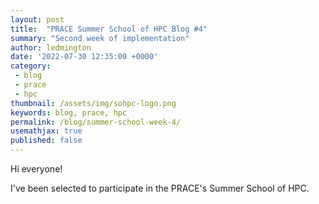 ```yaml
---
layout: post
title:  "PRACE Summer School of HPC Blog #4"
summary: "Second week of implementation"
author: ledmington
date: '2022-07-30 12:35:00 +0000'
category:
 - blog
 - prace
 - hpc
thumbnail: /assets/img/sohpc-logo.png
keywords: blog, prace, hpc
permalink: /blog/summer-school-week-4/
usemathjax: true
published: false
---
```


Hi everyone!

I've been selected to participate in the PRACE's Summer School of HPC.